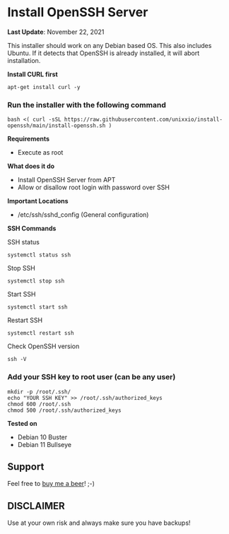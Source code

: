 # Install OpenSSH Server
**Last Update**: November 22, 2021

This installer should work on any Debian based OS. This also includes Ubuntu. If it detects that OpenSSH is already installed, it will abort installation.

**Install CURL first**
```
apt-get install curl -y
```

### Run the installer with the following command
```
bash <( curl -sSL https://raw.githubusercontent.com/unixxio/install-openssh/main/install-openssh.sh )
```

**Requirements**
* Execute as root

**What does it do**
* Install OpenSSH Server from APT
* Allow or disallow root login with password over SSH

**Important Locations**
* /etc/ssh/sshd_config (General configuration)

**SSH Commands**

SSH status
```
systemctl status ssh
```
Stop SSH
```
systemctl stop ssh
```
Start SSH
```
systemctl start ssh
```
Restart SSH
```
systemctl restart ssh
```
Check OpenSSH version
```
ssh -V
```
### Add your SSH key to root user (can be any user)
```
mkdir -p /root/.ssh/
echo "YOUR SSH KEY" >> /root/.ssh/authorized_keys
chmod 600 /root/.ssh
chmod 500 /root/.ssh/authorized_keys
```

**Tested on**
* Debian 10 Buster
* Debian 11 Bullseye

## Support
Feel free to [buy me a beer](https://paypal.me/sonnymeijer)! ;-)

## DISCLAIMER
Use at your own risk and always make sure you have backups!

